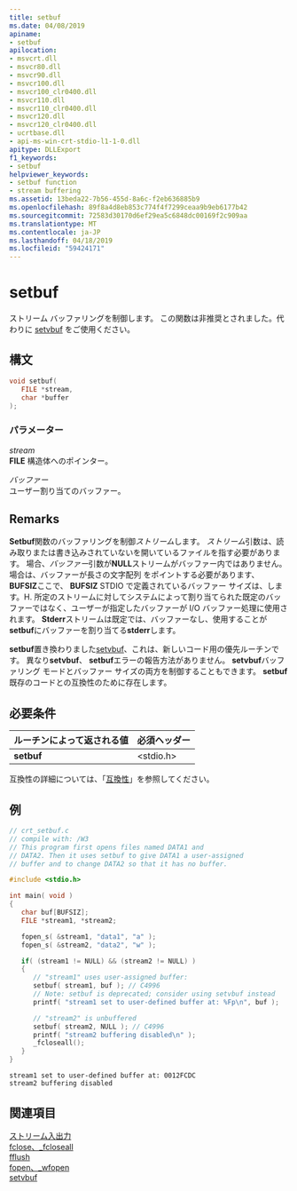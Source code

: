 ```yaml
---
title: setbuf
ms.date: 04/08/2019
apiname:
- setbuf
apilocation:
- msvcrt.dll
- msvcr80.dll
- msvcr90.dll
- msvcr100.dll
- msvcr100_clr0400.dll
- msvcr110.dll
- msvcr110_clr0400.dll
- msvcr120.dll
- msvcr120_clr0400.dll
- ucrtbase.dll
- api-ms-win-crt-stdio-l1-1-0.dll
apitype: DLLExport
f1_keywords:
- setbuf
helpviewer_keywords:
- setbuf function
- stream buffering
ms.assetid: 13beda22-7b56-455d-8a6c-f2eb636885b9
ms.openlocfilehash: 89f8a4d8eb853c774f4f7299ceaa9b9eb6177b42
ms.sourcegitcommit: 72583d30170d6ef29ea5c6848dc00169f2c909aa
ms.translationtype: MT
ms.contentlocale: ja-JP
ms.lasthandoff: 04/18/2019
ms.locfileid: "59424171"
---
```

# <a name="setbuf"></a>setbuf

ストリーム バッファリングを制御します。 この関数は非推奨とされました。代わりに [setvbuf](setvbuf.md) をご使用ください。

## <a name="syntax"></a>構文

```C
void setbuf(
   FILE *stream,
   char *buffer
);
```

### <a name="parameters"></a>パラメーター

*stream*<br/>
**FILE** 構造体へのポインター。

*バッファー*<br/>
ユーザー割り当てのバッファー。

## <a name="remarks"></a>Remarks

**Setbuf**関数のバッファリングを制御*ストリーム*します。 *ストリーム*引数は、読み取りまたは書き込みされていないを開いているファイルを指す必要があります。 場合、*バッファー*引数が**NULL**ストリームがバッファー内ではありません。 場合は、バッファーが長さの文字配列 をポイントする必要があります、 **BUFSIZ**ここで、 **BUFSIZ** STDIO で定義されているバッファー サイズは、します。H. 所定のストリームに対してシステムによって割り当てられた既定のバッファーではなく、ユーザーが指定したバッファーが I/O バッファー処理に使用されます。 **Stderr**ストリームは既定では、バッファーなし、使用することが**setbuf**にバッファーを割り当てる**stderr**します。

**setbuf**置き換わりました[setvbuf](setvbuf.md)、これは、新しいコード用の優先ルーチンです。 異なり**setvbuf**、 **setbuf**エラーの報告方法がありません。 **setvbuf**バッファリング モードとバッファー サイズの両方を制御することもできます。 **setbuf**既存のコードとの互換性のために存在します。

## <a name="requirements"></a>必要条件

|ルーチンによって返される値|必須ヘッダー|
|-------------|---------------------|
|**setbuf**|\<stdio.h>|

互換性の詳細については、「[互換性](../../c-runtime-library/compatibility.md)」を参照してください。

## <a name="example"></a>例

```C
// crt_setbuf.c
// compile with: /W3
// This program first opens files named DATA1 and
// DATA2. Then it uses setbuf to give DATA1 a user-assigned
// buffer and to change DATA2 so that it has no buffer.

#include <stdio.h>

int main( void )
{
   char buf[BUFSIZ];
   FILE *stream1, *stream2;

   fopen_s( &stream1, "data1", "a" );
   fopen_s( &stream2, "data2", "w" );

   if( (stream1 != NULL) && (stream2 != NULL) )
   {
      // "stream1" uses user-assigned buffer:
      setbuf( stream1, buf ); // C4996
      // Note: setbuf is deprecated; consider using setvbuf instead
      printf( "stream1 set to user-defined buffer at: %Fp\n", buf );

      // "stream2" is unbuffered
      setbuf( stream2, NULL ); // C4996
      printf( "stream2 buffering disabled\n" );
      _fcloseall();
   }
}
```

```Output
stream1 set to user-defined buffer at: 0012FCDC
stream2 buffering disabled
```

## <a name="see-also"></a>関連項目

[ストリーム入出力](../../c-runtime-library/stream-i-o.md)<br/>
[fclose、_fcloseall](fclose-fcloseall.md)<br/>
[fflush](fflush.md)<br/>
[fopen、_wfopen](fopen-wfopen.md)<br/>
[setvbuf](setvbuf.md)<br/>

